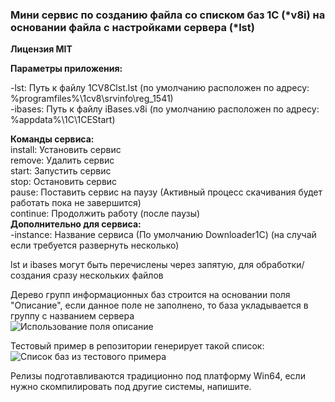 <h3> Мини сервис по созданию файла со списком баз 1С (*v8i) на основании файла с настройками сервера (*lst)</h3>

<b>Лицензия MIT</b>

<b>Параметры приложения:</b><br>

-lst: Путь к файлу 1CV8Clst.lst (по умолчанию расположен по адресу: %programfiles%\1cv8\srvinfo\reg_1541)<br>
-ibases: Путь к файлу iBases.v8i (по умолчанию расположен по адресу: %appdata%\1C\1CEStart)<br>

<b>Команды сервиса:</b><br>
install: Установить сервис<br>
remove: Удалить сервис<br>
start: Запустить сервис<br>
stop: Остановить сервис<br>
pause: Поставить сервис на паузу (Активный процесс скачивания будет работать пока не завершится)<br>
continue: Продолжить работу (после паузы)<br>
<b>Дополнительно для сервиса:</b><br>
-instance: Название сервиса (По умолчанию Downloader1C) (на случай если требуется развернуть несколько)<br>

lst и ibases могут быть перечислены через запятую, для обработки/создания сразу нескольких файлов<br>

Дерево групп информационных баз строится на основании поля "Описание", если данное поле не заполнено, то база укладывается в группу с названием сервера<br>
![Использование поля описание](https://github.com/korableg/OneCIBasesCreator/blob/master/blob/BaseProperties.png?raw=true)

Тестовый пример в репозитории генерирует такой список:<br>
![Список баз из тестового примера](https://github.com/korableg/OneCIBasesCreator/blob/master/blob/OneCStarter.png?raw=true)

Релизы подготавливаются традиционно под платформу Win64, если нужно скомпилировать под другие системы, напишите.